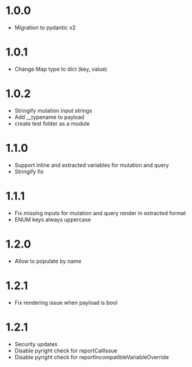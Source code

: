 # 1.0.0
- Migration to pydantic v2

# 1.0.1
- Change Map type to dict (key, value)

# 1.0.2
- Stringify mutation input strings
- Add __typename to payload
- create test folder as a module

# 1.1.0
- Support inline and extracted variables for mutation and query
- Stringify fix

# 1.1.1
- Fix missing inputs for mutation and query render in extracted format
- ENUM keys always uppercase

# 1.2.0
- Allow to populate by name

# 1.2.1
- Fix rendering issue when payload is bool

# 1.2.1
- Security updates
- Disable pyright check for reportCallIssue
- Disable pyright check for reportIncompatibleVariableOverride

